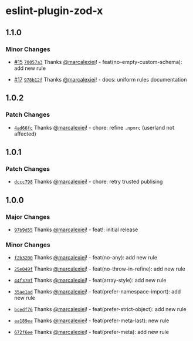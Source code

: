 # eslint-plugin-zod-x

## 1.1.0

### Minor Changes

- [#15](https://github.com/marcalexiei/eslint-plugin-zod-x/pull/15) [`70057a3`](https://github.com/marcalexiei/eslint-plugin-zod-x/commit/70057a31517f17a0e24566e3782025aa1b47b7d4) Thanks [@marcalexiei](https://github.com/marcalexiei)! - feat(no-empty-custom-schema): add new rule

- [#17](https://github.com/marcalexiei/eslint-plugin-zod-x/pull/17) [`978b12f`](https://github.com/marcalexiei/eslint-plugin-zod-x/commit/978b12f04ae359bfdc2da504b249b9f13b8f272a) Thanks [@marcalexiei](https://github.com/marcalexiei)! - docs: uniform rules documentation

## 1.0.2

### Patch Changes

- [`4ad66fc`](https://github.com/marcalexiei/eslint-plugin-zod-x/commit/4ad66fcaa29c0d214a0b204bec39a8ea21c45d2b) Thanks [@marcalexiei](https://github.com/marcalexiei)! - chore: refine `.npmrc` (userland not affected)

## 1.0.1

### Patch Changes

- [`dccc798`](https://github.com/marcalexiei/eslint-plugin-zod-x/commit/dccc798bffad3300e1da7de4f48d73afa7696e22) Thanks [@marcalexiei](https://github.com/marcalexiei)! - chore: retry trusted publising

## 1.0.0

### Major Changes

- [`97b9d55`](https://github.com/marcalexiei/eslint-plugin-zod-x/commit/97b9d55ad27fea0d2e4e90653bacee4f38d1ddfd) Thanks [@marcalexiei](https://github.com/marcalexiei)! - feat!: initial release

### Minor Changes

- [`f2b3200`](https://github.com/marcalexiei/eslint-plugin-zod-x/commit/f2b3200344bbf673fb432fa991a0d6b48263f74a) Thanks [@marcalexiei](https://github.com/marcalexiei)! - feat(no-any): add new rule

- [`25e049f`](https://github.com/marcalexiei/eslint-plugin-zod-x/commit/25e049fbcbb090c6b42e9bf43687a88ec2c05eb1) Thanks [@marcalexiei](https://github.com/marcalexiei)! - feat(no-throw-in-refine): add new rule

- [`44f370f`](https://github.com/marcalexiei/eslint-plugin-zod-x/commit/44f370f4d9c7594c33ff19d48991072c3b1ed2fb) Thanks [@marcalexiei](https://github.com/marcalexiei)! - feat(array-style): add new rule

- [`35ae1ad`](https://github.com/marcalexiei/eslint-plugin-zod-x/commit/35ae1ad6e9a8c2438afc17a6584bacd01334f5c7) Thanks [@marcalexiei](https://github.com/marcalexiei)! - feat(prefer-namespace-import): add new rule

- [`bcedf76`](https://github.com/marcalexiei/eslint-plugin-zod-x/commit/bcedf76533b3efc2c1a20db7c50354f5f8ae262a) Thanks [@marcalexiei](https://github.com/marcalexiei)! - feat(prefer-strict-object): add new rule

- [`aa189ea`](https://github.com/marcalexiei/eslint-plugin-zod-x/commit/aa189ea5f6a1da8f2cb79853842a2c5db60ce961) Thanks [@marcalexiei](https://github.com/marcalexiei)! - feat(prefer-meta-last): new rule

- [`672f6ee`](https://github.com/marcalexiei/eslint-plugin-zod-x/commit/672f6ee368ad3dd9a762b68542a43f705dadf6bc) Thanks [@marcalexiei](https://github.com/marcalexiei)! - feat(prefer-meta): add new rule
